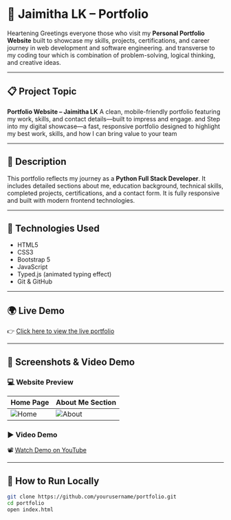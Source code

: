 # 💼 Jaimitha LK – Portfolio

Heartening Greetings everyone those who visit  my **Personal Portfolio Website** built to showcase my skills, projects, certifications, and career journey in web development and software engineering. and transverse to my coding tour which is combination of problem-solving, logical thinking, and creative ideas.

---

## 📋 Project Topic

**Portfolio Website – Jaimitha LK**
A clean, mobile-friendly portfolio featuring my work, skills, and contact details—built to impress and engage. and Step into my digital showcase—a fast, responsive portfolio designed to highlight my best work, skills, and how I can bring value to your team



---

## 📝 Description

This portfolio reflects my journey as a **Python Full Stack Developer**. It includes detailed sections about me, education background, technical skills, completed projects, certifications, and a contact form. It is fully responsive and built with modern frontend technologies.

---

## 🚀 Technologies Used

- HTML5  
- CSS3  
- Bootstrap 5  
- JavaScript  
- Typed.js (animated typing effect)  
- Git & GitHub

---

## 🌍 Live Demo

👉 [Click here to view the live portfolio](https://your-portfolio-live-link.com)

---

## 🎥 Screenshots & Video Demo

### 💻 Website Preview

| Home Page                          | About Me Section                    |
|-----------------------------------|-------------------------------------|
| ![Home](screenshots/home.png)     | ![About](screenshots/about.png)     |

### ▶️ Video Demo

📽️ [Watch Demo on YouTube](https://your-youtube-demo-link.com)

---

## 📁 How to Run Locally

```bash
git clone https://github.com/yourusername/portfolio.git
cd portfolio
open index.html
